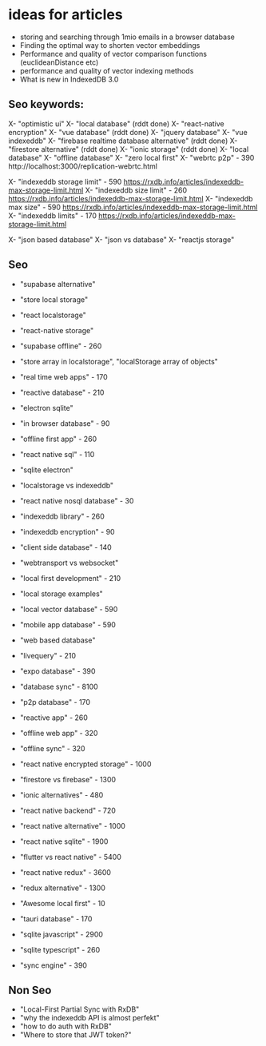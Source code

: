 # ideas for articles


- storing and searching through 1mio emails in a browser database
- Finding the optimal way to shorten vector embeddings
- Performance and quality of vector comparison functions (euclideanDistance etc)
- performance and quality of vector indexing methods
- What is new in IndexedDB 3.0

## Seo keywords:

X- "optimistic ui"
X- "local database" (rddt done)
X- "react-native encryption"
X- "vue database" (rddt done)
X- "jquery database"
X- "vue indexeddb"
X- "firebase realtime database alternative" (rddt done)
X- "firestore alternative" (rddt done)
X- "ionic storage" (rddt done)
X- "local database"
X- "offline database"
X- "zero local first"
X- "webrtc p2p" - 390 http://localhost:3000/replication-webrtc.html

X- "indexeddb storage limit" - 590 https://rxdb.info/articles/indexeddb-max-storage-limit.html
X- "indexeddb size limit" - 260 https://rxdb.info/articles/indexeddb-max-storage-limit.html
X- "indexeddb max size" - 590 https://rxdb.info/articles/indexeddb-max-storage-limit.html
X- "indexeddb limits" - 170 https://rxdb.info/articles/indexeddb-max-storage-limit.html

X- "json based database"
X- "json vs database"
X- "reactjs storage"

## Seo

- "supabase alternative"
- "store local storage"
- "react localstorage"
- "react-native storage"
- "supabase offline" - 260
- "store array in localstorage", "localStorage array of objects"
- "real time web apps" - 170
- "reactive database" - 210
- "electron sqlite"
- "in browser database" - 90
- "offline first app" - 260
- "react native sql" - 110
- "sqlite electron"
- "localstorage vs indexeddb"
- "react native nosql database" - 30
- "indexeddb library" - 260
- "indexeddb encryption" - 90
- "client side database" - 140
- "webtransport vs websocket"
- "local first development" - 210
- "local storage examples"
- "local vector database" - 590
- "mobile app database" - 590
- "web based database"
- "livequery" - 210
- "expo database" - 390
- "database sync" - 8100
- "p2p database" - 170
- "reactive app" - 260
- "offline web app" - 320
- "offline sync" - 320
- "react native encrypted storage" - 1000
- "firestore vs firebase" - 1300
- "ionic alternatives" - 480
- "react native backend" - 720
- "react native alternative" - 1000
- "react native sqlite" - 1900
- "flutter vs react native" - 5400
- "react native redux" - 3600
- "redux alternative" - 1300
- "Awesome local first" - 10
- "tauri database" - 170

- "sqlite javascript" - 2900
- "sqlite typescript" - 260

- "sync engine" - 390


## Non Seo

- "Local-First Partial Sync with RxDB"
- "why the indexeddb API is almost perfekt"
- "how to do auth with RxDB"
- "Where to store that JWT token?"
